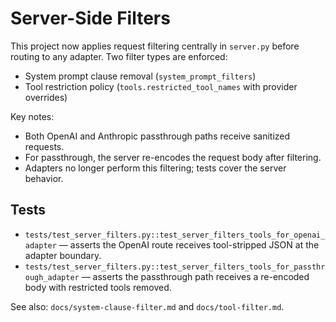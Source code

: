 # Server-Side Filters

This project now applies request filtering centrally in `server.py` before routing
to any adapter. Two filter types are enforced:

- System prompt clause removal (`system_prompt_filters`)
- Tool restriction policy (`tools.restricted_tool_names` with provider overrides)

Key notes:
- Both OpenAI and Anthropic passthrough paths receive sanitized requests.
- For passthrough, the server re-encodes the request body after filtering.
- Adapters no longer perform this filtering; tests cover the server behavior.

## Tests

- `tests/test_server_filters.py::test_server_filters_tools_for_openai_adapter` — asserts
  the OpenAI route receives tool-stripped JSON at the adapter boundary.
- `tests/test_server_filters.py::test_server_filters_tools_for_passthrough_adapter` —
  asserts the passthrough path receives a re-encoded body with restricted tools removed.

See also: `docs/system-clause-filter.md` and `docs/tool-filter.md`.

